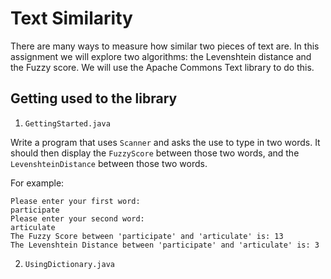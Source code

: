 # Text Similarity

There are many ways to measure how similar two pieces of text are. In this assignment we will explore two algorithms: the Levenshtein distance and the Fuzzy score. We will use the Apache Commons Text library to do this.

## Getting used to the library

1. `GettingStarted.java`

Write a program that uses `Scanner` and asks the use to type in two words. It should then display the `FuzzyScore` between those two words, and the `LevenshteinDistance` between those two words.

For example:

```
Please enter your first word:
participate
Please enter your second word:
articulate
The Fuzzy Score between 'participate' and 'articulate' is: 13
The Levenshtein Distance between 'participate' and 'articulate' is: 3
```

2. `UsingDictionary.java`
